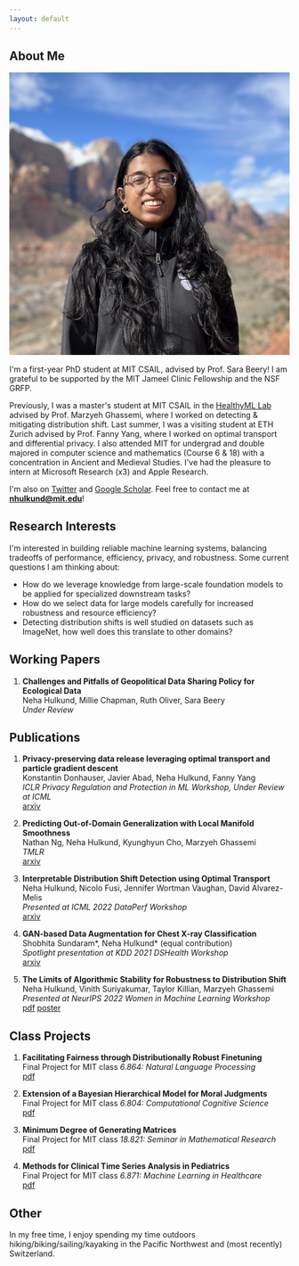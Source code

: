 ```yaml
---
layout: default
---
```


## About Me

<img class="profile-picture" src="prof_utah_2.png">

I'm a first-year PhD student at MIT CSAIL, advised by Prof. Sara Beery! I am grateful to be supported by the MIT Jameel Clinic Fellowship and the NSF GRFP.

Previously, I was a master's student at MIT CSAIL in the [HealthyML Lab](https://healthyml.org) advised by Prof. Marzyeh Ghassemi, where I worked on detecting & mitigating distribution shift. Last summer, I was a visiting student at ETH Zurich advised by Prof. Fanny Yang, where I worked on optimal transport and differential privacy. I also attended MIT for undergrad and double majored in computer science and mathematics (Course 6 & 18) with a concentration in Ancient and Medieval Studies. I've had the pleasure to intern at Microsoft Research (x3) and Apple Research. 

I'm also on [Twitter](https://twitter.com/NHulkund) and [Google Scholar](https://scholar.google.com/citations?user=MzRVTNoAAAAJ&hl=en). Feel free to contact me at **nhulkund@mit.edu**! 

## Research Interests

I'm interested in building reliable machine learning systems, balancing tradeoffs of performance, efficiency, privacy, and robustness. Some current questions I am thinking about:
- How do we leverage knowledge from large-scale foundation models to be applied for specialized downstream tasks?
- How do we select data for large models carefully for increased robustness and resource efficiency?
- Detecting distribution shifts is well studied on datasets such as ImageNet, how well does this translate to other domains?

## Working Papers
1. **Challenges and Pitfalls of Geopolitical Data Sharing Policy for Ecological Data**\
Neha Hulkund, Millie Chapman, Ruth Oliver, Sara Beery \
*Under Review*

## Publications

1. **Privacy-preserving data release leveraging optimal transport and particle gradient descent**\
Konstantin Donhauser, Javier Abad, Neha Hulkund, Fanny Yang \
*ICLR Privacy Regulation and Protection in ML Workshop, Under Review at ICML* \
[arxiv](https://arxiv.org/abs/2401.17823)

2. **Predicting Out-of-Domain Generalization with Local Manifold Smoothness**\
Nathan Ng, Neha Hulkund, Kyunghyun Cho, Marzyeh Ghassemi \
*TMLR*\
[arxiv](https://openreview.net/pdf?id=jYkWdJzTwn)

3. **Interpretable Distribution Shift Detection using Optimal Transport**\
Neha Hulkund, Nicolo Fusi, Jennifer Wortman Vaughan, David Alvarez-Melis \
*Presented at ICML 2022 DataPerf Workshop* \
[arxiv](https://arxiv.org/pdf/2208.02896.pdf)

4. **GAN-based Data Augmentation for Chest X-ray Classification**\
Shobhita Sundaram\*, Neha Hulkund\* (equal contribution)\
*Spotlight presentation at KDD 2021 DSHealth Workshop*\
[arxiv](https://arxiv.org/pdf/2107.02970.pdf)

5. **The Limits of Algorithmic Stability for Robustness to Distribution Shift** \
Neha Hulkund, Vinith Suriyakumar, Taylor Killian, Marzyeh Ghassemi\
*Presented at NeurIPS 2022 Women in Machine Learning Workshop* \
[pdf](https://drive.google.com/file/d/1J8NJZJJv_lEI-bS6WqQHMNPTjwODvbBY/view?usp=sharing)
[poster](https://drive.google.com/file/d/1S1W2BL_NpgCNgbSkugarDmj5iFMF7EhD/view?usp=share_link)

## Class Projects
1. **Facilitating Fairness through Distributionally Robust Finetuning**\
Final Project for MIT class *6.864: Natural Language Processing*\
[pdf](https://drive.google.com/file/d/14T0o401LiZr772WwZkGg2Mf-Mt7m8Vjx/view?usp=share_link)

2. **Extension of a Bayesian Hierarchical Model for Moral Judgments**\
Final Project for MIT class *6.804: Computational Cognitive Science*\
[pdf](https://drive.google.com/file/d/1f0UMBvd9_rlW5LJxU9tn2UXnBRywyOKH/view?usp=sharing)

3. **Minimum Degree of Generating Matrices**\
Final Project for MIT class *18.821: Seminar in Mathematical Research*\
[pdf](https://drive.google.com/file/d/12xdOv5r0wrc9y5k3k1_rHAKYShrORQ4j/view?usp=sharing)

4. **Methods for Clinical Time Series Analysis in Pediatrics**\
Final Project for MIT class *6.871: Machine Learning in Healthcare*\
[pdf](https://drive.google.com/file/d/1OwCuu6WlETLEwfqDormRkT87XkeiYt6k/view?usp=sharing)

## Other
In my free time, I enjoy spending my time outdoors 
hiking/biking/sailing/kayaking in the Pacific Northwest and (most 
recently) Switzerland. 

<!-- This is a [link](http://google.com). Something *italics* and something **bold**.

Here is a table

Year | Award | Category
-----|-------|--------
2014 | Emmy  | Won Outstanding Lead Actor in a miniseries or a movie
2015 | BAFTA | Nominated for Best Leading Actor for Sherlock
2014 | Satellite | Won Best Actor miniseries or television film

Here is a horizontal rule

---

Here is a blockquote

> To a great mind, nothing is little -->


